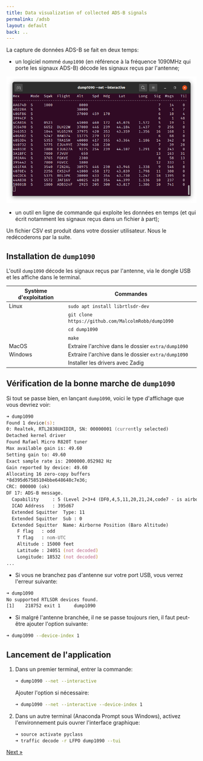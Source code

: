 ```yaml
---
title: Data visualization of collected ADS-B signals
permalink: /adsb
layout: default
back: ..
---
```


La capture de données ADS-B se fait en deux temps:

- un logiciel nommé `dump1090` (en référence à la fréquence 1090MHz qui porte les signaux ADS-B) décode les signaux reçus par l'antenne;

![dump1090 screenshot](../../assets/images/dump1090.png)

- un outil en ligne de commande qui exploite les données en temps (et qui écrit notamment les signaux reçus dans un fichier à part);

Un fichier CSV est produit dans votre dossier utilisateur. Nous le redécoderons par la suite.

## Installation de `dump1090`

L'outil `dump1090` décode les signaux reçus par l'antenne, via le dongle USB et les affiche dans le terminal.

| Système d'exploitation | Commandes                                           |
| ---------------------- | --------------------------------------------------- |
| Linux                  | `sudo apt install librtlsdr-dev`                    |
|                        | `git clone https://github.com/MalcolmRobb/dump1090` |
|                        | `cd dump1090`                                       |
|                        | `make`                                              |
| MacOS                  | Extraire l'archive dans le dossier `extra/dump1090` |
| Windows                | Extraire l'archive dans le dossier `extra/dump1090` |
|                        | Installer les drivers avec Zadig                    |

## Vérification de la bonne marche de `dump1090`

Si tout se passe bien, en lançant `dump1090`, voici le type d'affichage que vous devriez voir:

```zsh
➜ dump1090
Found 1 device(s):
0: Realtek, RTL2838UHIDIR, SN: 00000001 (currently selected)
Detached kernel driver
Found Rafael Micro R820T tuner
Max available gain is: 49.60
Setting gain to: 49.60
Exact sample rate is: 2000000.052982 Hz
Gain reported by device: 49.60
Allocating 16 zero-copy buffers
*8d395d67585104bbe648648c7e36;
CRC: 000000 (ok)
DF 17: ADS-B message.
  Capability     : 5 (Level 2+3+4 (DF0,4,5,11,20,21,24,code7 - is airborne))
  ICAO Address   : 395d67
  Extended Squitter  Type: 11
  Extended Squitter  Sub : 0
  Extended Squitter  Name: Airborne Position (Baro Altitude)
    F flag   : odd
    T flag   : non-UTC
    Altitude : 15000 feet
    Latitude : 24051 (not decoded)
    Longitude: 18532 (not decoded)
...
```

- Si vous ne branchez pas d'antenne sur votre port USB, vous verrez l'erreur suivante:

```zsh
➜ dump1090
No supported RTLSDR devices found.
[1]    218752 exit 1     dump1090
```

- Si malgré l'antenne branchée, il ne se passe toujours rien, il faut peut-être ajouter l'option suivante:

```zsh
➜ dump1090 --device-index 1
```

## Lancement de l'application

1. Dans un premier terminal, entrer la commande:

   ```zsh
   ➜ dump1090 --net --interactive
   ```

   Ajouter l'option si nécessaire:

   ```zsh
   ➜ dump1090 --net --interactive --device-index 1
   ```

2. Dans un autre terminal (Anaconda Prompt sous Windows), activez l'environnement puis ouvrer l'interface graphique:

   ```zsh
   ➜ source activate pyclass
   ➜ traffic decode -r LFPO dump1090 --tui
   ```

[Next »](adsb.md)
